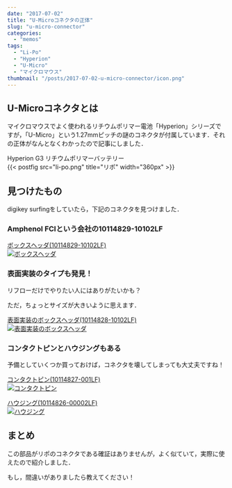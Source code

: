```yaml
---
date: "2017-07-02"
title: "U-Microコネクタの正体"
slug: "u-micro-connector"
categories:
  - "memos"
tags:
  - "Li-Po"
  - "Hyperion"
  - "U-Micro"
  - "マイクロマウス"
thumbnail: "/posts/2017-07-02-u-micro-connector/icon.png"
---
```


## U-Microコネクタとは

マイクロマウスでよく使われるリチウムポリマー電池「Hyperion」シリーズですが，「U-Micro」という1.27mmピッチの謎のコネクタが付属しています．それの正体がなんとなくわかったので記事にしました．

Hyperion G3 リチウムポリマーバッテリー  
{{< postfig src="li-po.png" title="リポ" width="360px" >}}

<!--more-->

## 見つけたもの

digikey surfingをしていたら，下記のコネクタを見つけました．

### Amphenol FCIという会社の10114829-10102LF

[ボックスヘッダ(10114829-10102LF)<br/>![ボックスヘッダ](10114829-10102LF_sml.webp)](https://www.digikey.jp/product-detail/ja/amphenol-fci/10114829-10102LF/609-4383-1-ND/2658914)

### 表面実装のタイプも発見！

リフローだけでやりたい人にはありがたいかも？

ただ，ちょっとサイズが大きいように思えます．

[表面実装のボックスヘッダ(10114828-10102LF)<br/>![表面実装のボックスヘッダ](10114828-10102LF_sml.webp)](https://www.digikey.jp/product-detail/ja/amphenol-fci/10114828-10102LF/609-4387-1-ND/2658916)



### コンタクトピンとハウジングもある

予備としていくつか買っておけば，コネクタを壊してしまっても大丈夫ですね！

[コンタクトピン(10114827-001LF)<br/>![コンタクトピン](10114827-001LF_sml.webp)](https://www.digikey.jp/product-detail/ja/amphenol-fci/10114827-001LF/609-4395-1-ND/2658909)

[ハウジング(10114826-00002LF)<br/>![ハウジング](10114826-00002LF_sml.webp)](https://www.digikey.jp/product-detail/ja/amphenol-fci/10114826-00002LF/609-4391-ND/2658910)

## まとめ


この部品がリポのコネクタである確証はありませんが，よく似ていて，実際に使えたので紹介しました．

もし，間違いがありましたら教えてください！

